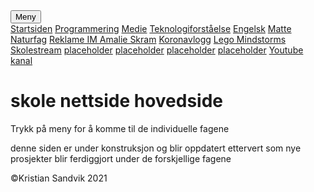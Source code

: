 
<html>
<head>
	<link rel="stylesheet" href="/Skoleside/skoleside.css">
	<!-- Link til hvor css filen ligger -->
<meta charset="utf-8">
<title>Kristian Sandvik skoleside</title>
	<link rel="icon" href="/Skoleside/bilder/amalie.jpg" type="image/x-icon">
</head>

<body>
	<div class="header">
		<div class="topp">
		<div class="dropdown">
			<button class="dropbtn">Meny</button>
			<div class="dropdown-content">
				<a href="/Skoleside/skoleside.html">Startsiden</a>
				<a href="#">Programmering</a>
				<a href="#">Medie</a>
				<a href="#">Teknologiforståelse</a>
				<a href="#">Engelsk</a>
				<a href="#">Matte</a>
				<a href="#">Naturfag</a>
				<a href="/Skoleside/reklame.html">Reklame IM Amalie Skram</a>
				<a href="/Skoleside/koronavlogg.html">Koronavlogg</a>
				<a href="/Skoleside/lego_mindstorms.html">Lego Mindstorms</a>
				<a href="/Skoleside/skolestream.html">Skolestream</a>
				<a href="#">placeholder</a>
				<a href="#">placeholder</a>
				<a href="#">placeholder</a>
				<a href="#">placeholder</a>
				<a href="https://www.youtube.com/channel/UCP3IXSUTwdYQe85I_r2hYsA?">Youtube kanal</a>
			</div>
		</div>
		</div>
	</div>
	<div class="midtdel"> <!-- Viser at denne delen skal være midtdellen av nettsiden -->
		<h1>skole nettside hovedside</h1>
		<p>Trykk på meny for å komme til de individuelle fagene</p>
		<p>denne siden er under konstruksjon og blir oppdatert ettervert som nye prosjekter blir ferdiggjort under de forskjellige fagene</p>
	</div>
	<div class="bunn"> <!-- Blir basically bare brukt til copyright delen -->
		<p>©Kristian Sandvik 2021</p>
	</div>
</body>
</html>
